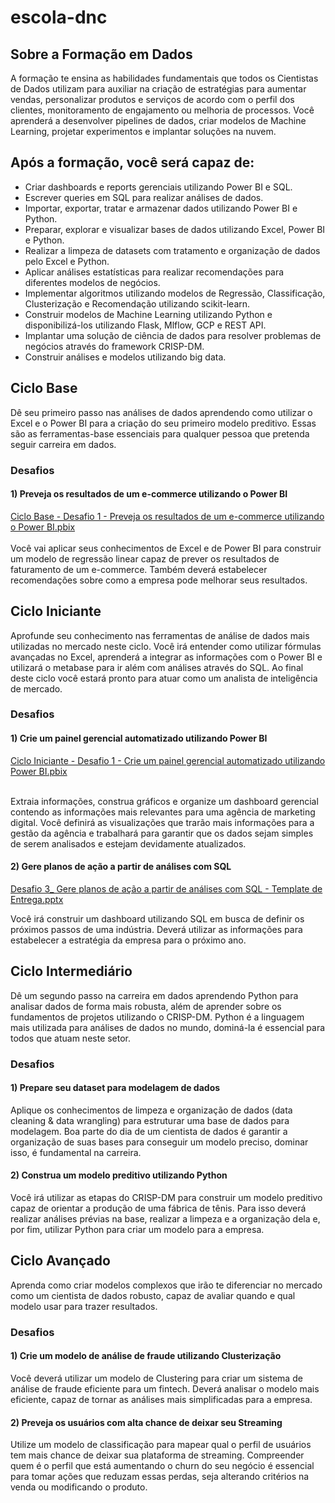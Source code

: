 # escola-dnc

## Sobre a Formação em Dados
A formação te ensina as habilidades fundamentais que todos os
Cientistas de Dados utilizam para auxiliar na criação de
estratégias para aumentar vendas, personalizar produtos e
serviços de acordo com o perfil dos clientes, monitoramento de
engajamento ou melhoria de processos. Você aprenderá a
desenvolver pipelines de dados, criar modelos de Machine
Learning, projetar experimentos e implantar soluções na nuvem.

## Após a formação, você será capaz de:
* Criar dashboards e reports gerenciais utilizando Power BI e SQL.
* Escrever queries em SQL para realizar análises de dados.
* Importar, exportar, tratar e armazenar dados utilizando Power BI e Python.
* Preparar, explorar e visualizar bases de dados utilizando Excel, Power BI e Python.
* Realizar a limpeza de datasets com tratamento e organização de dados pelo Excel e Python.
* Aplicar análises estatísticas para realizar recomendações para diferentes modelos de negócios.
* Implementar algoritmos utilizando modelos de Regressão, Classificação, Clusterização e Recomendação utilizando scikit-learn.
* Construir modelos de Machine Learning utilizando Python e disponibilizá-los utilizando Flask, Mlflow, GCP e REST API.
* Implantar uma solução de ciência de dados para resolver problemas de negócios através do framework CRISP-DM.
* Construir análises e modelos utilizando big data.

## Ciclo Base
Dê seu primeiro passo nas análises de dados aprendendo como
utilizar o Excel e o Power BI para a criação do seu primeiro modelo
preditivo. Essas são as ferramentas-base essenciais para qualquer
pessoa que pretenda seguir carreira em dados.

### Desafios

#### 1) Preveja os resultados de um e-commerce utilizando o Power BI
[Ciclo Base - Desafio 1 - Preveja os resultados de um e-commerce utilizando o Power BI.pbix](https://github.com/orosolin2/escola-dnc-formacao-dados/blob/main/Ciclo%20Base%20-%20Desafio%201%20-%20Preveja%20os%20resultados%20de%20um%20e-commerce%20utilizando%20o%20Power%20BI.pbix)</br></br>
Você vai aplicar seus conhecimentos de Excel e de Power BI para construir um
modelo de regressão linear capaz de prever os resultados de faturamento de
um e-commerce. Também deverá estabelecer recomendações sobre como a
empresa pode melhorar seus resultados.<br />

## Ciclo Iniciante
Aprofunde seu conhecimento nas ferramentas de análise de dados
mais utilizadas no mercado neste ciclo. Você irá entender como
utilizar fórmulas avançadas no Excel, aprenderá a integrar as
informações com o Power BI e utilizará o metabase para ir além
com análises através do SQL. Ao final deste ciclo você estará
pronto para atuar como um analista de inteligência de mercado.

### Desafios

#### 1) Crie um painel gerencial automatizado utilizando Power BI
[Ciclo Iniciante - Desafio 1 - Crie um painel gerencial automatizado utilizando Power BI.pbix](https://github.com/orosolin2/escola-dnc-formacao-dados/blob/main/Ciclo%20Iniciante%20-%20Desafio%201%20-%20Crie%20um%20painel%20gerencial%20automatizado%20utilizando%20Power%20BI.pbix)</br></br>
<p>
  Extraia informações, construa gráficos e organize um dashboard gerencial
  contendo as informações mais relevantes para uma agência de marketing digital.
  Você definirá as visualizações que trarão mais informações para a gestão da
  agência e trabalhará para garantir que os dados sejam simples de serem
  analisados e estejam devidamente atualizados.
</p>

#### 2) Gere planos de ação a partir de análises com SQL
[Desafio 3_ Gere planos de ação a partir de análises com SQL - Template de Entrega.pptx](https://github.com/orosolin2/escola-dnc-formacao-dados/blob/main/Desafio%203_%20Gere%20planos%20de%20a%C3%A7%C3%A3o%20a%20partir%20de%20an%C3%A1lises%20com%20SQL%20-%20Template%20de%20Entrega.pptx)
<p>
  Você irá construir um dashboard utilizando SQL em busca de definir os próximos
  passos de uma indústria. Deverá utilizar as informações para estabelecer a
  estratégia da empresa para o próximo ano.
</p>

## Ciclo Intermediário
<p>
  Dê um segundo passo na carreira em dados aprendendo Python
  para analisar dados de forma mais robusta, além de aprender
  sobre os fundamentos de projetos utilizando o CRISP-DM. Python
  é a linguagem mais utilizada para análises de dados no mundo,
  dominá-la é essencial para todos que atuam neste setor.
</p>

### Desafios

#### 1) Prepare seu dataset para modelagem de dados
<p>
  Aplique os conhecimentos de limpeza e organização de dados (data cleaning &
  data wrangling) para estruturar uma base de dados para modelagem. Boa parte
  do dia de um cientista de dados é garantir a organização de suas bases para
  conseguir um modelo preciso, dominar isso, é fundamental na carreira.
</p>

#### 2) Construa um modelo preditivo utilizando Python
<p>
  Você irá utilizar as etapas do CRISP-DM para construir um modelo preditivo
  capaz de orientar a produção de uma fábrica de tênis. Para isso deverá realizar
  análises prévias na base, realizar a limpeza e a organização dela e, por fim, utilizar
  Python para criar um modelo para a empresa.
</p>

## Ciclo Avançado
<p>
  Aprenda como criar modelos complexos que irão te diferenciar
  no mercado como um cientista de dados robusto, capaz de avaliar
  quando e qual modelo usar para trazer resultados.
</p>

### Desafios

#### 1) Crie um modelo de análise de fraude utilizando Clusterização
<p>
  Você deverá utilizar um modelo de Clustering para criar um sistema de análise de
  fraude eficiente para um fintech. Deverá analisar o modelo mais eficiente, capaz
  de tornar as análises mais simplificadas para a empresa.
</p>

#### 2) Preveja os usuários com alta chance de deixar seu Streaming
<p>
  Utilize um modelo de classificação para mapear qual o perfil de usuários tem
  mais chance de deixar sua plataforma de streaming. Compreender quem é o
  perfil que está aumentando o churn do seu negócio é essencial para tomar ações
  que reduzam essas perdas, seja alterando critérios na venda ou modificando o
  produto.
</p>
